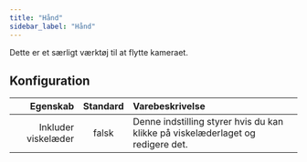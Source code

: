 ```yaml
---
title: "Hånd"
sidebar_label: "Hånd"
---
```



Dette er et særligt værktøj til at flytte kameraet.

## Konfiguration

|            Egenskab | Standard | Varebeskrivelse                                                                 |
| -------------------:|:--------:|:------------------------------------------------------------------------------- |
| Inkluder viskelæder |  falsk   | Denne indstilling styrer hvis du kan klikke på viskelæderlaget og redigere det. |
